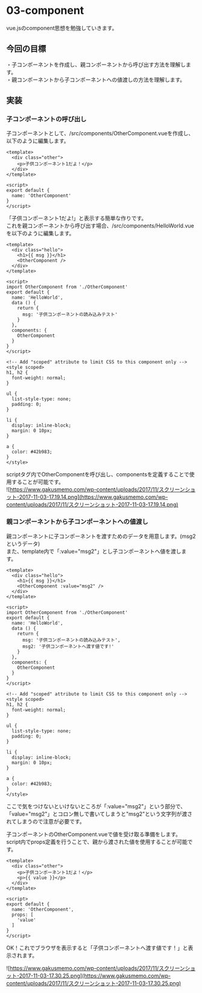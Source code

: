 # 03-component
vue.jsのcomponent思想を勉強していきます。  

## 今回の目標
・子コンポーネントを作成し、親コンポーネントから呼び出す方法を理解します。  
・親コンポーネントから子コンポーネントへの値渡しの方法を理解します。  

## 実装
### 子コンポーネントの呼び出し
子コンポーネントとして、/src/components/OtherComponent.vueを作成し、  
以下のように編集します。  

    <template>
      <div class="other">
        <p>子供コンポーネント1だよ！</p>
      </div>
    </template>

    <script>
    export default {
      name: 'OtherComponent'
    }
    </script>

「子供コンポーネント1だよ!」と表示する簡単な作りです。  
これを親コンポーネントから呼び出す場合、/src/components/HelloWorld.vueを以下のように編集します。  

    <template>
      <div class="hello">
        <h1>{{ msg }}</h1>
        <OtherComponent />
      </div>
    </template>

    <script>
    import OtherComponent from './OtherComponent'
    export default {
      name: 'HelloWorld',
      data () {
        return {
          msg: '子供コンポーネントの読み込みテスト'
        }
      },
      components: {
        OtherComponent
      }
    }
    </script>

    <!-- Add "scoped" attribute to limit CSS to this component only -->
    <style scoped>
    h1, h2 {
      font-weight: normal;
    }

    ul {
      list-style-type: none;
      padding: 0;
    }

    li {
      display: inline-block;
      margin: 0 10px;
    }

    a {
      color: #42b983;
    }
    </style>

scriptタグ内でOtherComponentを呼び出し、componentsを定義することで使用することが可能です。  
![https://www.gakusmemo.com/wp-content/uploads/2017/11/スクリーンショット-2017-11-03-17.19.14.png](https://www.gakusmemo.com/wp-content/uploads/2017/11/スクリーンショット-2017-11-03-17.19.14.png)  

### 親コンポーネントから子コンポーネントへの値渡し
親コンポーネントに子コンポーネントを渡すためのデータを用意します。(msg2というデータ)  
また、template内で「:value="msg2"」とし子コンポーネントへ値を渡します。  

    <template>
      <div class="hello">
        <h1>{{ msg }}</h1>
        <OtherComponent :value="msg2" />
      </div>
    </template>

    <script>
    import OtherComponent from './OtherComponent'
    export default {
      name: 'HelloWorld',
      data () {
        return {
          msg: '子供コンポーネントの読み込みテスト',
          msg2: '子供コンポーネントへ渡す値です!'
        }
      },
      components: {
        OtherComponent
      }
    }
    </script>

    <!-- Add "scoped" attribute to limit CSS to this component only -->
    <style scoped>
    h1, h2 {
      font-weight: normal;
    }

    ul {
      list-style-type: none;
      padding: 0;
    }

    li {
      display: inline-block;
      margin: 0 10px;
    }

    a {
      color: #42b983;
    }
    </style>

ここで気をつけないといけないところが「:value="msg2"」という部分で、  
「value="msg2"」とコロン無しで書いてしまうと"msg2"という文字列が渡されてしまうので注意が必要です。  
  
子コンポーネントのOtherComponent.vueで値を受け取る準備をします。  
script内でprops定義を行うことで、親から渡された値を使用することが可能です。  

    <template>
      <div class="other">
        <p>子供コンポーネント1だよ！</p>
        <p>{{ value }}</p>
      </div>
    </template>

    <script>
    export default {
      name: 'OtherComponent',
      props: [
        'value'
      ]
    }
    </script>

OK！これでブラウザを表示すると「子供コンポーネントへ渡す値です！」と表示されます。

![https://www.gakusmemo.com/wp-content/uploads/2017/11/スクリーンショット-2017-11-03-17.30.25.png](https://www.gakusmemo.com/wp-content/uploads/2017/11/スクリーンショット-2017-11-03-17.30.25.png)

